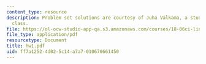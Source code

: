 ```yaml
---
content_type: resource
description: Problem set solutions are courtesy of Juha Valkama, a student in the
  class.
file: https://ol-ocw-studio-app-qa.s3.amazonaws.com/courses/18-06ci-linear-algebra-communications-intensive-spring-2004/ff7a12524d025c14a7a7010670661450_hw1.pdf
file_type: application/pdf
resourcetype: Document
title: hw1.pdf
uid: ff7a1252-4d02-5c14-a7a7-010670661450
---
```


